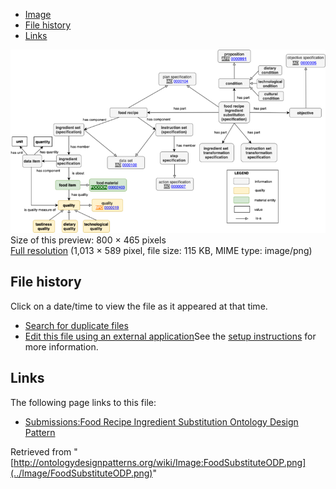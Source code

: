 * [Image](../Image/FoodSubstituteODP.png#file)
* [File history](../Image/FoodSubstituteODP.png#filehistory)
* [Links](../Image/FoodSubstituteODP.png#filelinks)

[![Image:FoodSubstituteODP.png](../images/thumb/e/e7/FoodSubstituteODP.png/800px-FoodSubstituteODP.png)](../images/e/e7/FoodSubstituteODP.png)  
Size of this preview: 800 × 465 pixels  
[Full resolution](../images/e/e7/FoodSubstituteODP.png)‎ (1,013 × 589 pixel, file size: 115 KB, MIME type: image/png)

## File history

Click on a date/time to view the file as it appeared at that time.



  
* [Search for duplicate files](http://ontologydesignpatterns.org/wiki/Special:FileDuplicateSearch/FoodSubstituteODP.png "Special:FileDuplicateSearch/FoodSubstituteODP.png")
* [Edit this file using an external application](http://ontologydesignpatterns.org/wiki/index.php?title=Image:FoodSubstituteODP.png&action=edit&externaledit=true&mode=file "Image:FoodSubstituteODP.png")See the [setup instructions](http://www.mediawiki.org/wiki/Manual:External_editors "http://www.mediawiki.org/wiki/Manual:External_editors") for more information.

## Links



The following page links to this file:


* [Submissions:Food Recipe Ingredient Substitution Ontology Design Pattern](../Submissions/Food_Recipe_Ingredient_Substitution_Ontology_Design_Pattern "Submissions:Food Recipe Ingredient Substitution Ontology Design Pattern")


Retrieved from "[http://ontologydesignpatterns.org/wiki/Image:FoodSubstituteODP.png](../Image/FoodSubstituteODP.png)"